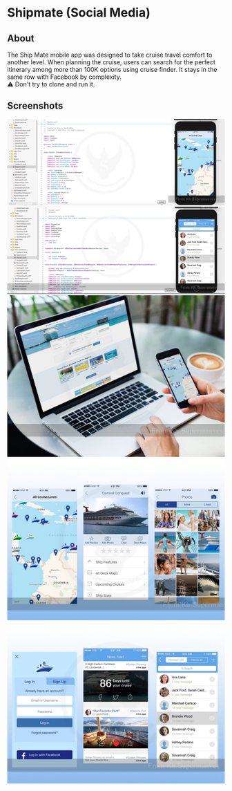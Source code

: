 # Shipmate (Social Media)

## About
The Ship Mate mobile app was designed to take cruise travel comfort to another level. When planning the cruise, users can search for the perfect itinerary among more than 100K options using cruise finder. It stays in the same row with Facebook by complexity.
</br>⚠️ Don't try to clone and run it.

## Screenshots
![Admin screen demo](/readme/1.jpg)  
![Admin screen demo](/readme/2.jpg)  
![Admin screen demo](/readme/3.jpg)  
![Admin screen demo](/readme/4.jpg)  
![Admin screen demo](/readme/5.jpg)  



